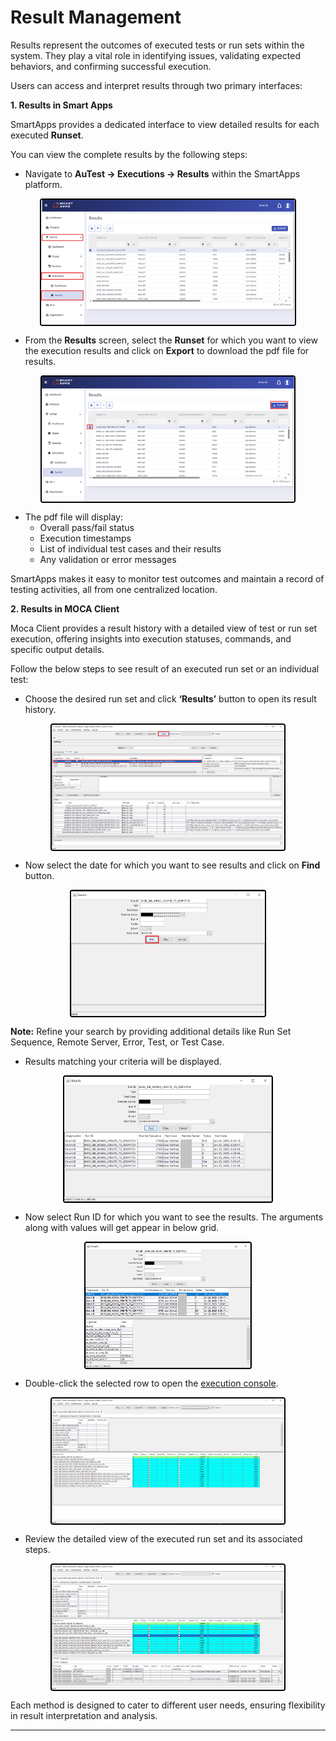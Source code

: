 # Result Management

Results represent the outcomes of executed tests or run sets within the system. They play a vital role in identifying issues, validating expected behaviors, and confirming successful execution.

Users can access and interpret results through two primary interfaces:

**1. Results in Smart Apps**

SmartApps provides a dedicated interface to view detailed results for each executed **Runset**.
 
You can view the complete results by the following steps:

- Navigate to **AuTest → Executions → Results** within the SmartApps platform.

<div style="text-align: left;">
  <img src="./Images/result1.png"
       alt="undirectedmenu"
       style="height: 200px; margin: auto; display: block; cursor: zoom-in;
              border: 2px solid #000000; border-radius: 4px;"
       onclick="this.style.height='400px'; this.style.cursor='zoom-out';"
       ondblclick="this.style.height='200px'; this.style.cursor='zoom-in';">
   </div>

-  From the **Results** screen, select the **Runset** for which you want to view the execution results and click on **Export** to download the pdf file for results.

<div style="text-align: left;">
  <img src="./Images/result2.png"
       alt="undirectedmenu"
       style="height: 200px; margin: auto; display: block; cursor: zoom-in;
              border: 2px solid #000000; border-radius: 4px;"
       onclick="this.style.height='400px'; this.style.cursor='zoom-out';"
       ondblclick="this.style.height='200px'; this.style.cursor='zoom-in';">
   </div>

-  The pdf file will display:
   - Overall pass/fail status
   - Execution timestamps
   - List of individual test cases and their results
   - Any validation or error messages

SmartApps makes it easy to monitor test outcomes and maintain a record of testing activities, all from one centralized location.

**2. Results in MOCA Client**

Moca Client provides a result history with a detailed view of test or run set execution, offering insights into execution statuses, commands, and specific output details.

Follow the below steps to see result of an executed run set or an individual test:

- Choose the desired run set and click **‘Results’** button to open its result history.
<div style="text-align: left;">
  <img src="./Images/execute039.png"
       alt="undirectedmenu"
       style="height: 200px; margin: auto; display: block; cursor: zoom-in;
              border: 2px solid #000000; border-radius: 4px;"
       onclick="this.style.height='400px'; this.style.cursor='zoom-out';"
       ondblclick="this.style.height='200px'; this.style.cursor='zoom-in';">
   </div>
   
- Now select the date for which you want to see results and click on **Find** button.

<div style="text-align: left;">
  <img src="./Images/execute040.png"
       alt="undirectedmenu"
       style="height: 200px; margin: auto; display: block; cursor: zoom-in;
              border: 2px solid #000000; border-radius: 4px;"
       onclick="this.style.height='400px'; this.style.cursor='zoom-out';"
       ondblclick="this.style.height='200px'; this.style.cursor='zoom-in';">
   </div>

**Note:** Refine your search by providing additional details like Run Set Sequence, Remote Server, Error, Test, or Test Case.

- Results matching your criteria will be displayed.
<div style="text-align: left;">
  <img src="./Images/execute041.png"
       alt="undirectedmenu"
       style="height: 200px; margin: auto; display: block; cursor: zoom-in;
              border: 2px solid #000000; border-radius: 4px;"
       onclick="this.style.height='400px'; this.style.cursor='zoom-out';"
       ondblclick="this.style.height='200px'; this.style.cursor='zoom-in';">
   </div>

- Now select Run ID for which you want to see the results. The arguments along with values will get appear in below grid.

<div style="text-align: left;">
  <img src="./Images/execute042.png"
       alt="undirectedmenu"
       style="height: 200px; margin: auto; display: block; cursor: zoom-in;
              border: 2px solid #000000; border-radius: 4px;"
       onclick="this.style.height='400px'; this.style.cursor='zoom-out';"
       ondblclick="this.style.height='200px'; this.style.cursor='zoom-in';">
   </div>
   
- Double-click the selected row to open the [execution console](execution.md).

<div style="text-align: left;">
  <img src="./Images/execute043.png"
       alt="undirectedmenu"
       style="height: 200px; margin: auto; display: block; cursor: zoom-in;
              border: 2px solid #000000; border-radius: 4px;"
       onclick="this.style.height='400px'; this.style.cursor='zoom-out';"
       ondblclick="this.style.height='200px'; this.style.cursor='zoom-in';">
   </div>

- Review the detailed view of the executed run set and its associated steps.
<div style="text-align: left;">
  <img src="./Images/execute044.png"
       alt="undirectedmenu"
       style="height: 200px; margin: auto; display: block; cursor: zoom-in;
              border: 2px solid #000000; border-radius: 4px;"
       onclick="this.style.height='400px'; this.style.cursor='zoom-out';"
       ondblclick="this.style.height='200px'; this.style.cursor='zoom-in';">
   </div>

Each method is designed to cater to different user needs, ensuring flexibility in result interpretation and analysis.

---
<br>